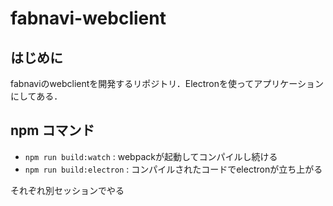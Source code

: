 # fabnavi-webclient  

## はじめに  
fabnaviのwebclientを開発するリポジトリ．Electronを使ってアプリケーションにしてある．  


## npm コマンド  
- `npm run build:watch` : webpackが起動してコンパイルし続ける
- `npm run build:electron` : コンパイルされたコードでelectronが立ち上がる  

それぞれ別セッションでやる  

